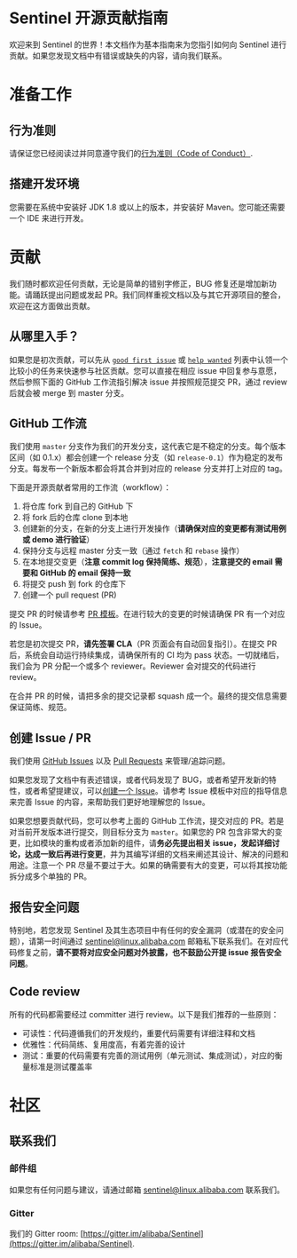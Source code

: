 # Sentinel 开源贡献指南

欢迎来到 Sentinel 的世界！本文档作为基本指南来为您指引如何向 Sentinel 进行贡献。如果您发现文档中有错误或缺失的内容，请向我们联系。

# 准备工作

## 行为准则

请保证您已经阅读过并同意遵守我们的[行为准则（Code of Conduct）](https://github.com/alibaba/Sentinel/blob/master/CODE_OF_CONDUCT.md).

## 搭建开发环境

您需要在系统中安装好 JDK 1.8 或以上的版本，并安装好 Maven。您可能还需要一个 IDE 来进行开发。

# 贡献

我们随时都欢迎任何贡献，无论是简单的错别字修正，BUG 修复还是增加新功能。请踊跃提出问题或发起 PR。我们同样重视文档以及与其它开源项目的整合，欢迎在这方面做出贡献。

## 从哪里入手？

如果您是初次贡献，可以先从 [`good first issue`](https://github.com/alibaba/Sentinel/issues?q=is%3Aissue+is%3Aopen+label%3A%22good+first+issue%22) 或 [`help wanted`](https://github.com/alibaba/Sentinel/issues?q=is%3Aissue+is%3Aopen+label%3A%22help+wanted%22) 列表中认领一个比较小的任务来快速参与社区贡献。您可以直接在相应 issue 中回复参与意愿，然后参照下面的 GitHub 工作流指引解决 issue 并按照规范提交 PR，通过 review 后就会被 merge 到 master 分支。

## GitHub 工作流

我们使用 `master` 分支作为我们的开发分支，这代表它是不稳定的分支。每个版本区间（如 0.1.x）都会创建一个 release 分支（如 `release-0.1`）作为稳定的发布分支。每发布一个新版本都会将其合并到对应的 release 分支并打上对应的 tag。

下面是开源贡献者常用的工作流（workflow）：

1. 将仓库 fork 到自己的 GitHub 下
2. 将 fork 后的仓库 clone 到本地
3. 创建新的分支，在新的分支上进行开发操作（**请确保对应的变更都有测试用例或 demo 进行验证**）
4. 保持分支与远程 master 分支一致（通过 `fetch` 和 `rebase` 操作）
5. 在本地提交变更（**注意 commit log 保持简练、规范**），**注意提交的 email 需要和 GitHub 的 email 保持一致**
6. 将提交 push 到 fork 的仓库下
7. 创建一个 pull request (PR)

提交 PR 的时候请参考 [PR 模板](https://github.com/alibaba/Sentinel/blob/master/.github/PULL_REQUEST_TEMPLATE.md)。在进行较大的变更的时候请确保 PR 有一个对应的 Issue。

若您是初次提交 PR，**请先签署 CLA**（PR 页面会有自动回复指引）。在提交 PR 后，系统会自动运行持续集成，请确保所有的 CI 均为 pass 状态。一切就绪后，我们会为 PR 分配一个或多个 reviewer。Reviewer 会对提交的代码进行 review。

在合并 PR 的时候，请把多余的提交记录都 squash 成一个。最终的提交信息需要保证简练、规范。

## 创建 Issue / PR

我们使用 [GitHub Issues](https://github.com/alibaba/Sentinel/issues) 以及 [Pull Requests](https://github.com/alibaba/Sentinel/pulls) 来管理/追踪问题。

如果您发现了文档中有表述错误，或者代码发现了 BUG，或者希望开发新的特性，或者希望提建议，可以[创建一个 Issue](https://github.com/alibaba/Sentinel/issues/new)。请参考 Issue 模板中对应的指导信息来完善 Issue 的内容，来帮助我们更好地理解您的 Issue。

如果您想要贡献代码，您可以参考上面的 GitHub 工作流，提交对应的 PR。若是对当前开发版本进行提交，则目标分支为 `master`。如果您的 PR 包含非常大的变更，比如模块的重构或者添加新的组件，请**务必先提出相关 issue，发起详细讨论，达成一致后再进行变更**，并为其编写详细的文档来阐述其设计、解决的问题和用途。注意一个 PR 尽量不要过于大。如果的确需要有大的变更，可以将其按功能拆分成多个单独的 PR。

## 报告安全问题

特别地，若您发现 Sentinel 及其生态项目中有任何的安全漏洞（或潜在的安全问题），请第一时间通过 sentinel@linux.alibaba.com 邮箱私下联系我们。在对应代码修复之前，**请不要将对应安全问题对外披露，也不鼓励公开提 issue 报告安全问题**。

## Code review

所有的代码都需要经过 committer 进行 review。以下是我们推荐的一些原则：

- 可读性：代码遵循我们的开发规约，重要代码需要有详细注释和文档
- 优雅性：代码简练、复用度高，有着完善的设计
- 测试：重要的代码需要有完善的测试用例（单元测试、集成测试），对应的衡量标准是测试覆盖率

# 社区

## 联系我们

### 邮件组

如果您有任何问题与建议，请通过邮箱 sentinel@linux.alibaba.com 联系我们。

### Gitter

我们的 Gitter room: [https://gitter.im/alibaba/Sentinel](https://gitter.im/alibaba/Sentinel).